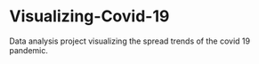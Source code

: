 # Visualizing-Covid-19
Data analysis project visualizing the spread trends of the covid 19 pandemic.
